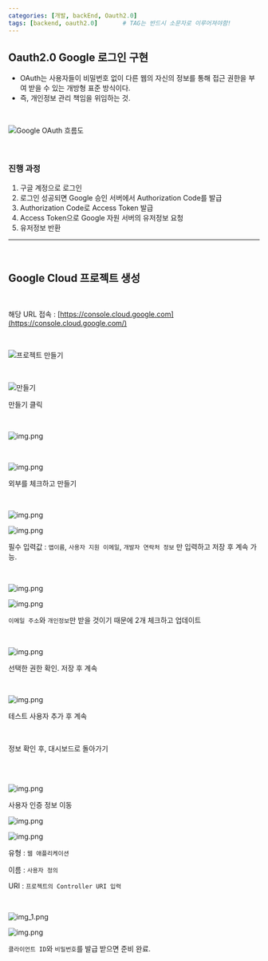 ```yaml
---
categories: [개발, backEnd, Oauth2.0]
tags: [backend, oauth2.0]		# TAG는 반드시 소문자로 이루어져야함!
---
```


## Oauth2.0 Google 로그인 구현

- OAuth는 사용자들이 비밀번호 없이 다른 웹의 자신의 정보를 통해 접근 권한을 부여 받을 수 있는 개방형 표준 방식이다.
- 즉, 개인정보 관리 책임을 위임하는 것.

<br>

![Google OAuth 흐름도](../assets/img/postimg/2024-03-18/Google%20OAuth%20흐름도.png)

<br>

### 진행 과정
1. 구글 계정으로 로그인
2. 로그인 성공되면 Google 승인 서버에서 Authorization Code를 발급
3. Authorization Code로 Access Token 발급
4. Access Token으로 Google 자원 서버의 유저정보 요청
5. 유저정보 반환

---

<br>

## Google Cloud 프로젝트 생성

<br>


해당 URL 접속 : [https://console.cloud.google.com](https://console.cloud.google.com/)

<br>

![프로젝트 만들기](../assets/img/postimg/2024-03-18/포로젝트%20만들기.png)

<br>

![만들기](../assets/img/postimg/2024-03-18/만들기.png)

만들기 클릭

<br>

![img.png](../assets/img/postimg/2024-03-18/동의%20화면%20이동.png)

<br>

![img.png](../assets/img/postimg/2024-03-18/외부체크.png)

외부를 체크하고 만들기

<br>

![img.png](../assets/img/postimg/2024-03-18/앱정보1.png)

![img.png](../assets/img/postimg/2024-03-18/앱정보2.png)

필수 입력값 : `앱이름`, `사용자 지원 이메일`, `개발자 연락처 정보` 만 입력하고 저장 후 계속 가능.

<br>

![img.png](../assets/img/postimg/2024-03-18/범위추가.png)

![img.png](../assets/img/postimg/2024-03-18/업데이트.png)

`이메일 주소`와 `개인정보`만 받을 것이기 때문에 2개 체크하고 업데이트

<br>

![img.png](../assets/img/postimg/2024-03-18/저장%20후%20계속.png)

선택한 권한 확인. 저장 후 계속

<br>

![img.png](../assets/img/postimg/2024-03-18/테스트사용자%20추가.png)

테스트 사용자 추가 후 계속

<br>

정보 확인 후, 대시보드로 돌아가기

<br><br>

![img.png](../assets/img/postimg/2024-03-18/사용자인증정보.png)

사용자 인증 정보 이동

![img.png](../assets/img/postimg/2024-03-18/클라이언트아이디.png)

![img.png](../assets/img/postimg/2024-03-18/유형선택.png)

유형 : `웹 애플리케이션` 

이름 : `사용자 정의`

URI : `프로젝트의 Controller URI 입력`

<br>

![img_1.png](../assets/img/postimg/2024-03-18/url만들기.png)

![img.png](img.png)

`클라이언트 ID`와 `비밀번호`를 발급 받으면 준비 완료.

